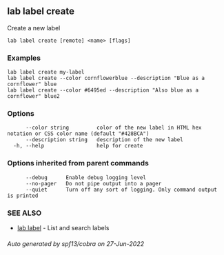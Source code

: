 ## lab label create

Create a new label

```
lab label create [remote] <name> [flags]
```

### Examples

```
lab label create my-label
lab label create --color cornflowerblue --description "Blue as a cornflower" blue
lab label create --color #6495ed --description "Also blue as a cornflower" blue2
```

### Options

```
      --color string         color of the new label in HTML hex notation or CSS color name (default "#428BCA")
      --description string   description of the new label
  -h, --help                 help for create
```

### Options inherited from parent commands

```
      --debug      Enable debug logging level
      --no-pager   Do not pipe output into a pager
      --quiet      Turn off any sort of logging. Only command output is printed
```

### SEE ALSO

* [lab label](lab_label.md)	 - List and search labels

###### Auto generated by spf13/cobra on 27-Jun-2022
